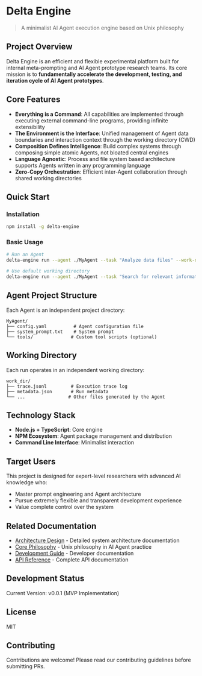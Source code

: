 # Delta Engine

> A minimalist AI Agent execution engine based on Unix philosophy

## Project Overview

Delta Engine is an efficient and flexible experimental platform built for internal meta-prompting and AI Agent prototype research teams. Its core mission is to **fundamentally accelerate the development, testing, and iteration cycle of AI Agent prototypes**.

## Core Features

- **Everything is a Command**: All capabilities are implemented through executing external command-line programs, providing infinite extensibility
- **The Environment is the Interface**: Unified management of Agent data boundaries and interaction context through the working directory (CWD)
- **Composition Defines Intelligence**: Build complex systems through composing simple atomic Agents, not bloated central engines
- **Language Agnostic**: Process and file system based architecture supports Agents written in any programming language
- **Zero-Copy Orchestration**: Efficient inter-Agent collaboration through shared working directories

## Quick Start

### Installation

```bash
npm install -g delta-engine
```

### Basic Usage

```bash
# Run an Agent
delta-engine run --agent ./MyAgent --task "Analyze data files" --work-dir ./work

# Use default working directory
delta-engine run --agent ./MyAgent --task "Search for relevant information"
```

## Agent Project Structure

Each Agent is an independent project directory:

```
MyAgent/
├── config.yaml          # Agent configuration file
├── system_prompt.txt    # System prompt
└── tools/              # Custom tool scripts (optional)
```

## Working Directory

Each run operates in an independent working directory:

```
work_dir/
├── trace.jsonl         # Execution trace log
├── metadata.json       # Run metadata
└── ...                # Other files generated by the Agent
```

## Technology Stack

- **Node.js + TypeScript**: Core engine
- **NPM Ecosystem**: Agent package management and distribution
- **Command Line Interface**: Minimalist interaction

## Target Users

This project is designed for expert-level researchers with advanced AI knowledge who:
- Master prompt engineering and Agent architecture
- Pursue extremely flexible and transparent development experience
- Value complete control over the system

## Related Documentation

- [Architecture Design](./ARCHITECTURE.md) - Detailed system architecture documentation
- [Core Philosophy](./PHILOSOPHY.md) - Unix philosophy in AI Agent practice
- [Development Guide](./docs/development.md) - Developer documentation
- [API Reference](./docs/api.md) - Complete API documentation

## Development Status

Current Version: v0.0.1 (MVP Implementation)

## License

MIT

## Contributing

Contributions are welcome! Please read our contributing guidelines before submitting PRs.